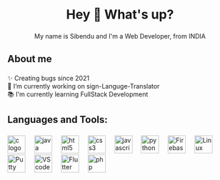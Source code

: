 
<!--
**SibenduD/SibenduD** is a ✨ _special_ ✨ repository because its `README.md` (this file) appears on your GitHub profile.

Here are some ideas to get you started:

- 🔭 I’m currently working on ...
- 🌱 I’m currently learning ...
- 👯 I’m looking to collaborate on ...
- 🤔 I’m looking for help with ...
- 💬 Ask me about ...
- 📫 How to reach me: ...
- 😄 Pronouns: ...
- ⚡ Fun fact: ...
-->

<h1 align="center">Hey 👋 What's up?</h1>

###

<p align="center">My name is Sibendu and I'm a Web Developer, from INDIA</p>

###

<h2 align="left">About me</h2>

###

<p align="left">✨ Creating bugs since 2021 <br>🔭 I’m currently working on sign-Languge-Translator <br>📚 I'm currently learning FullStack Development </p>

###

<h2 align="left">Languages and Tools:</h2>

###

<div align="left">
 <img src="https://cdn.jsdelivr.net/gh/devicons/devicon@6910f0503efdd315c8f9b858234310c06e04d9c0/icons/c/c-original.svg" height="40" alt="c logo"  />
  <img width="12" />
 <img src="https://cdn.jsdelivr.net/gh/devicons/devicon@6910f0503efdd315c8f9b858234310c06e04d9c0/icons/java/java-original.svg" height="40" alt="java logo"  />
  <img width="12" />
  <img src="https://cdn.jsdelivr.net/gh/devicons/devicon@6910f0503efdd315c8f9b858234310c06e04d9c0/icons/html5/html5-original-wordmark.svg" height="40" alt="html5 logo"  />
  <img width="12" />
  <img src="https://cdn.jsdelivr.net/gh/devicons/devicon@6910f0503efdd315c8f9b858234310c06e04d9c0/icons/css3/css3-original.svg" height="40" alt="css3 logo"  />
  <img width="12" />
  <img src="https://cdn.jsdelivr.net/gh/devicons/devicon/icons/javascript/javascript-original.svg" height="40" alt="javascript logo"  />
  <img width="12" />
   <img src="https://cdn.jsdelivr.net/gh/devicons/devicon@6910f0503efdd315c8f9b858234310c06e04d9c0/icons/python/python-original.svg" height="40" alt="python logo"  />
  <img width="12" />
  <img src="https://cdn.jsdelivr.net/gh/devicons/devicon@6910f0503efdd315c8f9b858234310c06e04d9c0/icons/firebase/firebase-original.svg" height="40" alt="Firebase logo"  />
  <img width="12" />
    <img src="https://cdn.jsdelivr.net/gh/devicons/devicon@6910f0503efdd315c8f9b858234310c06e04d9c0/icons/linux/linux-original.svg" height="40" alt="Linux logo"  />
  <img width="12" />
    <img src="https://cdn.jsdelivr.net/gh/devicons/devicon@6910f0503efdd315c8f9b858234310c06e04d9c0/icons/putty/putty-original.svg" height="40" alt="Putty logo"  />
  <img width="12" />
   <img src="https://cdn.jsdelivr.net/gh/devicons/devicon@6910f0503efdd315c8f9b858234310c06e04d9c0/icons/vscode/vscode-original.svg" height="40" alt="VScode logo"  />
  <img width="12" />
   <img src="https://cdn.jsdelivr.net/gh/devicons/devicon@6910f0503efdd315c8f9b858234310c06e04d9c0/icons/flutter/flutter-original.svg" height="40" alt="Flutter logo"  />
  <img width="12" />
   <img src="https://cdn.jsdelivr.net/gh/devicons/devicon@6910f0503efdd315c8f9b858234310c06e04d9c0/icons/php/php-original.svg" height="40" alt="php logo"  />
  <img width="12" />
 
</div>

###
